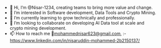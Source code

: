 - 👋 Hi, I’m @Nisar-1234, creating teams to bring more value and change.
- 👀 I’m interested in Software development, Data Tools and Crypto Mining.
- 🌱 I’m currently learning to grow technically and professionally.
- 💞️ I’m looking to collaborate on developing AI Data tool at scale and crypto mining development.
- 📫 How to reach me 📧mohammednisar623@gmail.com, :- https://www.linkedin.com/in/nisaruddin-mohammed-2b2150137/

<!---
Nisar-1234/Nisar-1234 is a ✨ special ✨ repository because its `README.md` (this file) appears on your GitHub profile.
You can click the Preview link to take a look at your changes.
--->
